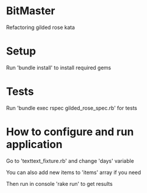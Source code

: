 # BitMaster

Refactoring gilded rose kata

# Setup

Run 'bundle install' to install required gems

# Tests

Run 'bundle exec rspec gilded_rose_spec.rb' for tests

# How to configure and run application

Go to 'texttext_fixture.rb' and change 'days' variable

You can also add new items to 'items' array if you need

Then run in console 'rake run' to get results
